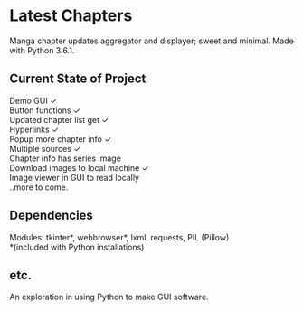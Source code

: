 # Latest Chapters

Manga chapter updates aggregator and displayer; sweet and minimal. Made with Python 3.6.1.

## Current State of Project

Demo GUI ✓  
Button functions ✓  
Updated chapter list get ✓  
Hyperlinks ✓  
Popup more chapter info ✓  
Multiple sources ✓  
Chapter info has series image  
Download images to local machine ✓  
Image viewer in GUI to read locally  
..more to come.  

## Dependencies

Modules: tkinter*, webbrowser*, lxml, requests, PIL (Pillow)  
*(included with Python installations)

## etc.

An exploration in using Python to make GUI software.
